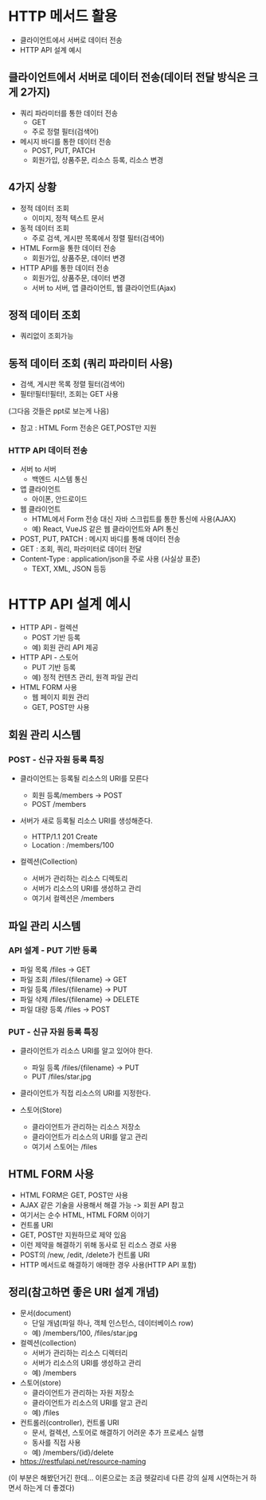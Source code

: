 # HTTP 메서드 활용
- 클라이언트에서 서버로 데이터 전송
- HTTP API 설계 예시 


## 클라이언트에서 서버로 데이터 전송(데이터 전달 방식은 크게 2가지)
- 쿼리 파라미터를 통한 데이터 전송
  - GET
  - 주로 정렬 필터(검색어)
- 메시지 바디를 통한 데이터 전송
  - POST, PUT, PATCH
  - 회원가입, 상품주문, 리소스 등록, 리소스 변경

## 4가지 상황
- 정적 데이터 조회
  - 이미지, 정적 텍스트 문서
- 동적 데이터 조회
  - 주로 검색, 게시판 목록에서 정렬 필터(검색어)
- HTML Form을 통한 데이터 전송
  - 회원가입, 상품주문, 데이터 변경
- HTTP API를 통한 데이터 전송
  - 회원가입, 상품주문, 데이터 변경
  - 서버 to 서버, 앱 클라이언트, 웹 클라이언트(Ajax)

## 정적 데이터 조회
- 쿼리없이 조회가능

## 동적 데이터 조회 (쿼리 파라미터 사용)
- 검색, 게시판 목록 정렬 필터(검색어)
- 필터!필터!필터!, 조회는 GET 사용

(그다음 것들은 ppt로 보는게 나음)

- 참고 : HTML Form 전송은 GET,POST만 지원


### HTTP API 데이터 전송
- 서버 to 서버
  - 백엔드 시스템 통신
- 앱 클라이언트
  - 아이폰, 안드로이드
- 웹 클라이언트
  - HTML에서 Form 전송 대신 자바 스크립트를 통한 통신에 사용(AJAX)
  - 예) React, VueJS 같은 웹 클라이언트와 API 통신
- POST, PUT, PATCH : 메시지 바디를 통해 데이터 전송
- GET : 조회, 쿼리, 파라미터로 데이터 전달
- Content-Type : application/json을 주로 사용 (사실상 표준)
  - TEXT, XML, JSON 등등


# HTTP API 설계 예시
- HTTP API - 컬렉션
  - POST 기반 등록
  - 예) 회원 관리 API 제공
- HTTP API - 스토어
  - PUT 기반 등록
  - 예) 정적 컨텐츠 관리, 원격 파일 관리
- HTML FORM 사용
  - 웹 페이지 회원 관리
  - GET, POST만 사용

## 회원 관리 시스템
### POST - 신규 자원 등록 특징
- 클라이언트는 등록될 리소스의 URI를 모른다
  - 회원 등록/members -> POST
  - POST /members
- 서버가 새로 등록될 리소스 URI를 생성해준다.
  - HTTP/1.1 201 Create
  - Location : /members/100

- 컬렉션(Collection)
  - 서버가 관리하는 리소스 디렉토리
  - 서버가 리소스의 URI를 생성하고 관리
  - 여기서 컬렉션은 /members

## 파일 관리 시스템
### API 설계 - PUT 기반 등록
- 파일 목록 /files -> GET
- 파일 조회 /files/{filename} -> GET
- 파일 등록 /files/{filename} -> PUT
- 파일 삭제 /files/{filename} -> DELETE
- 파일 대량 등록 /files -> POST

### PUT - 신규 자원 등록 특징
- 클라이언트가 리소스 URI를 알고 있어야 한다.
  - 파일 등록 /files/{filename} -> PUT
  - PUT /files/star.jpg

- 클라이언트가 직접 리소스의 URI를 지정한다.
- 스토어(Store)
  - 클라이언트가 관리하는 리소스 저장소
  - 클라이언트가 리소스의 URI를 알고 관리
  - 여기서 스토어는 /files


## HTML FORM 사용
- HTML FORM은 GET, POST만 사용
- AJAX 같은 기술을 사용해서 해결 가능 -> 회원 API 참고
- 여기서는 순수 HTML, HTML FORM 이야기
- 컨트롤 URI
- GET, POST만 지원하므로 제약 있음
- 이런 제약을 해결하기 위해 동사로 된 리소스 경로 사용
- POST의 /new, /edit, /delete가 컨트롤 URI
- HTTP 메서드로 해결하기 애매한 경우 사용(HTTP API 포함)

## 정리(참고하면 좋은 URI 설계 개념)
- 문서(document)
  - 단일 개념(파일 하나, 객체 인스턴스, 데이터베이스 row)
  - 예) /members/100, /files/star.jpg
- 컬렉션(collection)
  - 서버가 관리하는 리소스 디렉터리
  - 서버가 리소스의 URI를 생성하고 관리
  - 예) /members
- 스토어(store)
  - 클라이언트가 관리하는 자원 저장소
  - 클라이언트가 리소스의 URI를 알고 관리
  - 예) /files
- 컨트롤러(controller), 컨트롤 URI
  - 문서, 컬렉션, 스토어로 해결하기 어려운 추가 프로세스 실행
  - 동사를 직접 사용
  - 예) /members/{id}/delete
- https://restfulapi.net/resource-naming 



(이 부분은 해봤던거긴 한데... 이론으로는 조금 헷갈리네 다른 강의 실제 시연하는거 하면서 하는게 더 좋겠다)

















